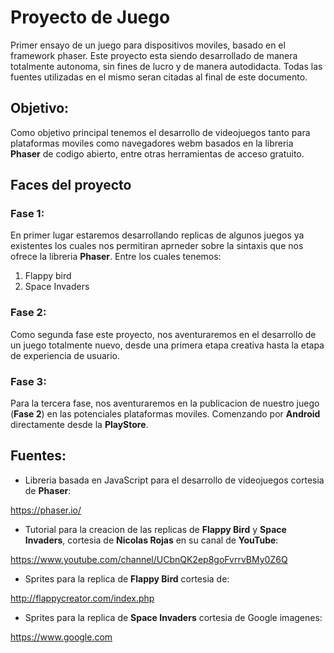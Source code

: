 # Proyecto de Juego

Primer ensayo de un juego para dispositivos moviles, basado en el framework phaser. Este proyecto esta siendo desarrollado de manera totalmente autonoma, sin fines de lucro y de manera autodidacta. Todas las fuentes utilizadas en el mismo seran citadas al final de este documento. 

## Objetivo:

Como objetivo principal tenemos el desarrollo de videojuegos tanto para plataformas moviles como navegadores webm basados en la libreria **Phaser** de codigo abierto, entre otras herramientas de acceso gratuito.

## Faces del proyecto

### Fase 1: 

En primer lugar estaremos desarrollando replicas de algunos juegos ya existentes los cuales nos permitiran aprneder sobre la sintaxis que nos ofrece la libreria **Phaser**. Entre los cuales tenemos:

1. Flappy bird
2. Space Invaders

### Fase 2:

Como segunda fase este proyecto, nos aventuraremos en el desarrollo de un juego totalmente nuevo, desde una primera etapa creativa hasta la etapa de experiencia de usuario.

### Fase 3:

Para la tercera fase, nos aventuraremos en la publicacion de nuestro juego (**Fase 2**) en las potenciales plataformas moviles. Comenzando por **Android** directamente desde la **PlayStore**.

## Fuentes: 

- Libreria basada en JavaScript para el desarrollo de videojuegos cortesia de **Phaser**:

https://phaser.io/

- Tutorial para la creacion de las replicas de **Flappy Bird** y **Space Invaders**, cortesia de **Nicolas Rojas** en su canal de **YouTube**:

https://www.youtube.com/channel/UCbnQK2ep8goFvrrvBMy0Z6Q

- Sprites para la replica de **Flappy Bird** cortesia de:

http://flappycreator.com/index.php

- Sprites para la replica de **Space Invaders** cortesia de Google imagenes:

https://www.google.com
